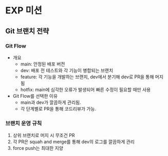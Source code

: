 # EXP 미션

## Git 브랜치 전략

### Git Flow

- 개요
  - main: 안정된 배포 버전
  - dev: 배포 전 테스트와 각 기능이 병합되는 브랜치
  - feature: 각 기능을 개발하는 브랜치, dev에서 분기해 dev로 PR을 통해 머지됨
  - hotfix: main에 심각한 오류가 발생되어 빠른 수정이 필요할 때만 사용
- Git Flow를 선택한 이유
  - main과 dev가 깔끔하게 관리됨.
  - 각 단계별로 PR을 통해 코드리뷰가 가능.

### 브랜치 운영 규칙

1. 상위 브랜치로 머지 시 무조건 PR
2. 각 PR은 squah and merge를 통해 dev의 로그를 깔끔하게 관리
3. force push는 최대한 지양
